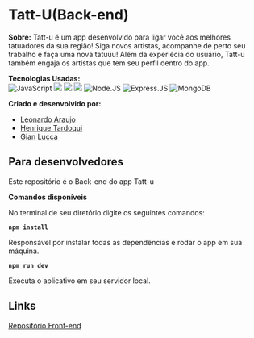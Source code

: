# Tatt-U(Back-end)



**Sobre:**
Tatt-u é um app desenvolvido para ligar você aos melhores tatuadores da sua região! Siga novos artistas, acompanhe de perto seu trabalho e faça uma nova tatuuu! Além da experiêcia do usuário, Tatt-u também engaja os artistas que tem seu perfil dentro do app. 


**Tecnologias Usadas:** \
![JavaScript](https://img.shields.io/badge/JavaScript-323330?style=for-the-badge&logo=javascript&logoColor=F7DF1E)
![](https://camo.githubusercontent.com/268ac512e333b69600eb9773a8f80b7a251f4d6149642a50a551d4798183d621/68747470733a2f2f696d672e736869656c64732e696f2f62616467652f52656163742d3230323332413f7374796c653d666f722d7468652d6261646765266c6f676f3d7265616374266c6f676f436f6c6f723d363144414642)
![](https://camo.githubusercontent.com/3a0f693cfa032ea4404e8e02d485599bd0d192282b921026e89d271aaa3d7565/68747470733a2f2f696d672e736869656c64732e696f2f62616467652f435353332d3135373242363f7374796c653d666f722d7468652d6261646765266c6f676f3d63737333266c6f676f436f6c6f723d7768697465)
![](https://camo.githubusercontent.com/d63d473e728e20a286d22bb2226a7bf45a2b9ac6c72c59c0e61e9730bfe4168c/68747470733a2f2f696d672e736869656c64732e696f2f62616467652f48544d4c352d4533344632363f7374796c653d666f722d7468652d6261646765266c6f676f3d68746d6c35266c6f676f436f6c6f723d7768697465)
![Node.JS](https://img.shields.io/badge/Node.js-43853D?style=for-the-badge&logo=node.js&logoColor=white)
![Express.JS](https://img.shields.io/badge/Express.js-404D59?style=for-the-badge)
![MongoDB](https://img.shields.io/badge/MongoDB-4EA94B?style=for-the-badge&logo=mongodb&logoColor=white)

**Criado e desenvolvido por:**
- [Leonardo Araujo](https://www.linkedin.com/in/leonardo-araujo-/)
- [Henrique Tardoqui](https://www.linkedin.com/in/henrique-tardoqui-1aa78179/)
- [Gian Lucca](https://www.linkedin.com/in/gian-lucca-cavalini/)







## Para desenvolvedores

Este repositório é o Back-end do app Tatt-u

**Comandos disponíveis**

No terminal de seu diretório digite os seguintes comandos:

**`npm install`**

Responsável por instalar todas as dependências e rodar o app em sua máquina.

**`npm run dev`**

Executa o aplicativo em seu servidor local.


## Links

[Repositório Front-end](https://github.com/leoopardo/Tatt-U-React)



